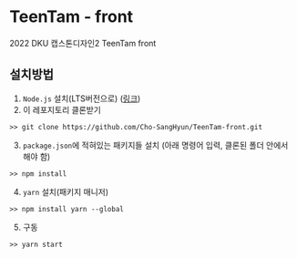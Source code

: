 # TeenTam - front
2022 DKU 캡스톤디자인2 TeenTam front

## 설치방법  
1. `Node.js` 설치(LTS버전으로) ([링크](https://nodejs.org/ko/))    
2. 이 레포지토리 클론받기  
```
>> git clone https://github.com/Cho-SangHyun/TeenTam-front.git
```  
3. `package.json`에 적혀있는 패키지들 설치 (아래 명령어 입력, 클론된 폴더 안에서 해야 함)
```
>> npm install
```  
4. `yarn` 설치(패키지 매니저)  
```
>> npm install yarn --global
```  
5. 구동  
```
>> yarn start
```
